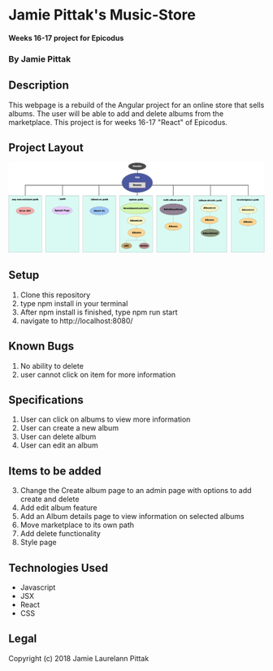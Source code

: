 # Jamie Pittak's Music-Store
#### Weeks 16-17 project for Epicodus

### By Jamie Pittak

## Description
This webpage is a rebuild of the Angular project for an online store that sells albums. The user will be able to add and delete albums from the marketplace. This project is for weeks 16-17 "React" of Epicodus.

## Project Layout

![alt text](./src/assets/Music-Store.png)

## Setup
1. Clone this repository
2. type npm install in your terminal
3. After npm install is finished, type npm run start
4. navigate to http://localhost:8080/

## Known Bugs
1. No ability to delete
2. user cannot click on item for more information

## Specifications
1. User can click on albums to view more information
2. User can create a new album
3. User can delete album
4. User can edit an album

## Items to be added
3. Change the Create album page to an admin page with options to add create and delete
4. Add edit album feature
5. Add an Album details page to view information on selected albums
6. Move marketplace to its own path
7. Add delete functionality
8. Style page

## Technologies Used
* Javascript
* JSX
* React
* CSS

## Legal
Copyright (c) 2018 Jamie Laurelann Pittak
